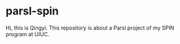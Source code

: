 # parsl-spin

Hi, this is Qingyi. This repository is about a Parsl project of my SPIN program at UIUC.
